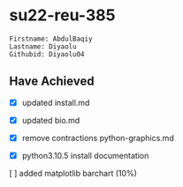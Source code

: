 # su22-reu-385

```
Firstname: AbdulBaqiy
Lastname: Diyaolu
Githubid: Diyaolu04
```
## Have Achieved
 -[x] updated install.md
 
 -[x] updated bio.md
 
 -[x] remove contractions python-graphics.md
 
 -[x] python3.10.5 install documentation

[ ] added matplotlib barchart (10%)
